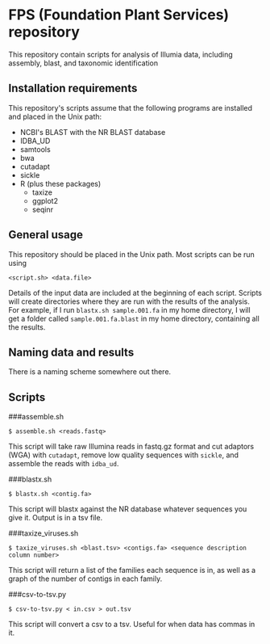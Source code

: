 # FPS (Foundation Plant Services) repository
This repository contain scripts for analysis of Illumia data, including assembly, blast, and taxonomic identification

## Installation requirements
This repository's scripts assume that the following programs are installed and placed in the Unix path:

- NCBI's BLAST with the NR BLAST database
- IDBA_UD
- samtools
- bwa
- cutadapt
- sickle
- R (plus these packages)
    - taxize
    - ggplot2
    - seqinr
  
  
## General usage
This repository should be placed in the Unix path. Most scripts can be run using 

    <script.sh> <data.file>
  
Details of the input data are included at the beginning of each script. Scripts will create directories where they are run with the results of the analysis. For example, if I run `blastx.sh sample.001.fa` in my home directory, I will get a folder called `sample.001.fa.blast` in my home directory, containing all the results.

## Naming data and results
There is a naming scheme somewhere out there.

## Scripts

###assemble.sh

    $ assemble.sh <reads.fastq>

This script will take raw Illumina reads in fastq.gz format and cut adaptors (WGA) with `cutadapt`, remove low quality sequences with `sickle`, and assemble the reads with `idba_ud`.

###blastx.sh

    $ blastx.sh <contig.fa>

This script will blastx against the NR database whatever sequences you give it. Output is in a tsv file.

###taxize_viruses.sh

    $ taxize_viruses.sh <blast.tsv> <contigs.fa> <sequence description column number>
    
This script will return a list of the families each sequence is in, as well as a graph of the number of contigs in each family.

###csv-to-tsv.py

    $ csv-to-tsv.py < in.csv > out.tsv
    
This script will convert a csv to a tsv. Useful for when data has commas in it.